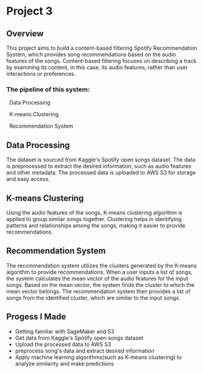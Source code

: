 # Project 3 

## Overview
This project aims to build a content-based filtering Spotify Recommendation System, which provides song recommendations based on the audio features of the songs. Content-based filtering focuses on describing a track by examining its content, in this case, its audio features, rather than user interactions or preferences.

### The pipeline of this system:

&nbsp; Data Processing

&nbsp; K-means Clustering

&nbsp; Recommendation System 

## Data Processing
The dataset is sourced from Kaggle's Spotify open songs dataset.
The data is preprocessed to extract the desired information, such as audio features and other metadata.
The processed data is uploaded to AWS S3 for storage and easy access.

## K-means Clustering
Using the audio features of the songs, K-means clustering algorithm is applied to group similar songs together.
Clustering helps in identifying patterns and relationships among the songs, making it easier to provide recommendations.

## Recommendation System
The recommendation system utilizes the clusters generated by the K-means algorithm to provide recommendations.
When a user inputs a list of songs, the system calculates the mean vector of the audio features for the input songs.
Based on the mean vector, the system finds the cluster to which the mean vector belongs.
The recommendation system then provides a list of songs from the identified cluster, which are similar to the input songs.






## Progess I Made
- Getting familiar with SageMaker and S3
- Get data from Kaggle's Spotify open songs dataset
- Upload the processed data to AWS S3
- preprocess song's data and extract desired information
- Apply machine learning algorithms(such as K-means clustering) to analyze similarity and make predictions 

